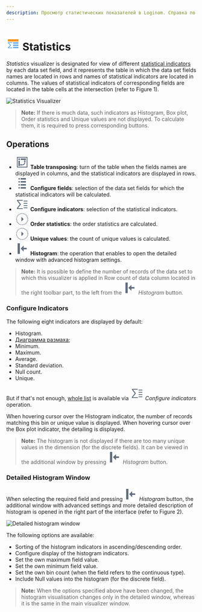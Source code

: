 ```yaml
---
description: Просмотр статистических показателей в Loginom. Справка по визуализатору "Статистика". Настройка показателей статистики гистограмма, диаграмма размаха, минимум, максимум, среднее, стандартное отклонение, пропуски, уникальные. Детализированные гистограммы.
---
```

# ![](./../../images/icons/common/view_types/stat_default.svg) Statistics

*Statistics* visualizer is designated for view of different [statistical indicators](./statistics-description.md) by each data set field, and it represents the table in which the data set fields names are located in rows and names of statistical indicators are located in columns. The values of statistical indicators of corresponding fields are located in the table cells at the intersection (refer to Figure 1).

![Statistics Visualizer](./statistics.png)

> **Note:** If there is much data, such indicators as Histogram, Box plot, Order statistics and Unique values are not displayed. To calculate them, it is required to press corresponding buttons.

## Operations

* ![](./../../images/icons/common/toolbar-controls/transform_default.svg) **Table transposing**: turn of the table when the fields names are displayed in columns, and the statistical indicators are displayed in rows.
* ![](./../../images/icons/common/toolbar-controls/fields-list_default.svg) **Configure fields**: selection of the data set fields for which the statistical indicators will be calculated.
* ![](./../../images/icons/common/toolbar-controls/row-sum_default.svg) **Configure indicators**: selection of the statistical indicators.
* ![](./../../images/icons/common/toolbar-controls/execute_default.svg) **Order statistics**: the order statistics are calculated.
* ![](./../../images/icons/common/toolbar-controls/execute_default.svg) **Unique values**: the count of unique values is calculated.
* ![](./../../images/icons/common/toolbar-controls/toggle-left-panel_default.svg) **Histogram**: the operation that enables to open the detailed window with advanced histogram settings.

> **Note:** It is possible to define the number of records of the data set to which this visualizer is applied in Row count of data column located in the right toolbar part, to the left from the ![](./../../images/icons/common/toolbar-controls/toggle-left-panel_default.svg) *Histogram* button.

### Configure Indicators

The following eight indicators are displayed by default:
* Histogram.
* [Диаграмма размаха](https://wiki.loginom.ru/articles/box-plot.html);
* Minimum.
* Maximum.
* Average.
* Standard deviation.
* Null count.
* Unique.

But if that's not enough, [whole list](./statistics-description.md) is available via ![](./../../images/icons/common/toolbar-controls/row-sum_default.svg) *Configure indicators* operation.

When hovering cursor over the Histogram indicator, the number of records matching this bin or unique value is displayed.
When hovering cursor over the Box plot indicator, the detailing is displayed.

> **Note:** The histogram is not displayed if there are too many unique values in the dimension (for the discrete fields). It can be viewed in the additional window by pressing ![](./../../images/icons/common/toolbar-controls/toolbar-controls_18x18_toggle-left-panel_default.svg) *Histogram* button.

### Detailed Histogram Window

When selecting the required field and pressing ![](./../../images/icons/common/toolbar-controls/toggle-left-panel_default.svg) *Histogram* button, the additional window with advanced settings and more detailed description of histogram is opened in the right part of the interface (refer to Figure 2).

![Detailed histogram window](histogram-advanced.png)

The following options are available:
* Sorting of the histogram indicators in ascending/descending order.
* Configure display of the histogram indicators.
* Set the own maximum field value.
* Set the own minimum field value.
* Set the own bin count (when the field refers to the continuous type).
* Include Null values into the histogram (for the discrete field).

> **Note:** When the options specified above have been changed, the histogram visualisation changes only in the detailed window, whereas it is the same in the main visualizer window.
